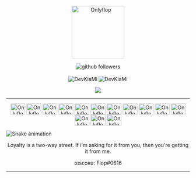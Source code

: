 <p align="center">
    <img align="center" alt="Onlyflop" height="144" width="144" src="https://cdn.discordapp.com/attachments/967973632787775597/967987146701037578/Sem_Titulo-1.png" />
</p>

<p align="center">
    <img src="https://img.shields.io/github/followers/Onlyflop?label=Follow&style=social" alt="github followers" /><br>
    <br>
    <img src="https://github-readme-stats.vercel.app/api?username=Onlyflop&show_icons=true&theme=dark" alt="DevKiaMi" />
    <img src="https://github-readme-stats.vercel.app/api/top-langs/?username=Onlyflop&theme=dark" alt="DevKiaMi" />
    
</p>


<p align="center">
<a href="https://discord.gg/73RPjGbcjb" target="_blank"><img src="https://img.shields.io/badge/Discord-7289DA?style=for-the-badge&logo=discord&logoColor=white" target="_blank"></a> 
</p>

<hr>
<p align="center"> <img align="center" alt="Onlyflop" height="30" width="40" src="https://icongr.am/devicon/c-original.svg"/> <img align="center" alt="Onlyflop" height="30" width="40" src="https://icongr.am/devicon/cplusplus-original.svg"/> <img align="center" alt="Onlyflop" height="30" width="40" src="https://icongr.am/devicon/csharp-original.svg"/> <img align="center" alt="Onlyflop" height="30" width="40" src="https://cdn.jsdelivr.net/gh/devicons/devicon/icons/lua/lua-plain-wordmark.svg"/> <img align="center" alt="Onlyflop" height="30" width="40" src="https://icongr.am/devicon/javascript-original.svg"/> <img align="center" alt="Onlyflop" height="30" width="40" src="https://icongr.am/devicon/python-original.svg"/> <img align="center" alt="Onlyflop" height="30" width="40" src="https://icongr.am/devicon/css3-original.svg"/> <img align="center" alt="Onlyflop" height="30" width="40" src="https://icongr.am/devicon/html5-original.svg"/> <img align="center" alt="Onlyflop" height="30" width="40" src="https://icongr.am/devicon/mysql-original.svg"/> <img align="center" alt="Onlyflop" height="30" width="40" src="https://icongr.am/devicon/nodejs-original.svg"/> <img align="center" alt="Onlyflop" height="30" width="40" src="https://icongr.am/devicon/django-original.svg"/> <img align="center" alt="Onlyflop" height="30" width="40" src="https://icongr.am/devicon/docker-original.svg"/> <img align="center" alt="Onlyflop" height="30" width="40" src="https://icongr.am/devicon/linux-original.svg"/> <img align="center" alt="Onlyflop" height="30" width="40" src="https://icongr.am/devicon/windows8-original.svg"/> </p>

   ![Snake animation](https://raw.githubusercontent.com/zSpl1nterUS/zSpl1nterUS/523263f391533bfe4bca34c752e5d17438faa923/github-contribution-grid-snake.svg)
   
<p align="center"> Loyalty is a two-way street. If i'm asking for it from you, then you're getting it from me. </p>
<p align="center"> ᴅɪsᴄᴏʀᴅ: Flop#0616 </p>
<hr>
